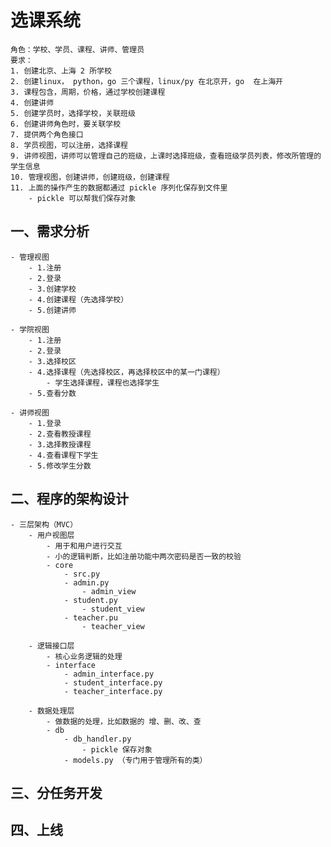 # 选课系统
    角色：学校、学员、课程、讲师、管理员
    要求：
    1. 创建北京、上海 2 所学校
    2. 创建linux， python，go 三个课程，linux/py 在北京开，go  在上海开
    3. 课程包含，周期，价格，通过学校创建课程
    4. 创建讲师
    5. 创建学员时，选择学校，关联班级
    6. 创建讲师角色时，要关联学校
    7. 提供两个角色接口
    8. 学员视图，可以注册，选择课程
    9. 讲师视图，讲师可以管理自己的班级，上课时选择班级，查看班级学员列表，修改所管理的学生信息
    10. 管理视图，创建讲师，创建班级，创建课程
    11. 上面的操作产生的数据都通过 pickle 序列化保存到文件里
        - pickle 可以帮我们保存对象

## 一、需求分析
    - 管理视图
        - 1.注册
        - 2.登录
        - 3.创建学校
        - 4.创建课程（先选择学校）
        - 5.创建讲师
        
    - 学院视图
        - 1.注册
        - 2.登录
        - 3.选择校区
        - 4.选择课程（先选择校区，再选择校区中的某一门课程）
            - 学生选择课程，课程也选择学生
        - 5.查看分数

    - 讲师视图
        - 1.登录
        - 2.查看教授课程
        - 3.选择教授课程
        - 4.查看课程下学生
        - 5.修改学生分数

## 二、程序的架构设计
    - 三层架构（MVC）
        - 用户视图层
            - 用于和用户进行交互
            - 小的逻辑判断，比如注册功能中两次密码是否一致的校验
            - core
                - src.py
                - admin.py
                    - admin_view
                - student.py
                    - student_view
                - teacher.pu
                    - teacher_view
                
        - 逻辑接口层
            - 核心业务逻辑的处理
            - interface
                - admin_interface.py
                - student_interface.py
                - teacher_interface.py
                
        - 数据处理层
            - 做数据的处理，比如数据的 增、删、改、查
            - db
                - db_handler.py
                    - pickle 保存对象
                - models.py （专门用于管理所有的类）
                    
## 三、分任务开发

## 四、上线
